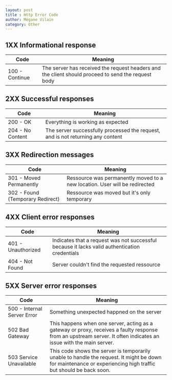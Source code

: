 ```yaml
---
layout: post
title : Http Error Code
author: Mégane Vilain
category: Other
---
```


## 1XX Informational response

|Code|Meaning|
|---|---
100 - Continue|The server has received the request headers and the client should proceed to send the request body 

## 2XX Successful responses

|Code|Meaning|
|---|---|
200 - OK|Everything is working as expected 
|204 - No Content|The server successfully processed the request, and is not returning any content

## 3XX Redirection messages

|Code|Meaning|
|---|---|
301 - Moved Permanently| Ressource was permanently moved to a new location. User will be redirected
302 - Found (Temporary Redirect) | Ressource was moved but it's only temporary

## 4XX Client error responses

|Code|Meaning|
|---|---|
|401 - Unauthorized|Indicates that a request was not successful because it lacks valid authentication credentials
404 - Not Found| Server couldn't find the requested ressource

## 5XX Server error responses

|Code|Meaning|
|---|---|
500 - Internal Server Error| Something unexpected happned on the server
502 Bad Gateway|This happens when one server, acting as a gateway or proxy, receives a faulty response from an upstream server. It often indicates an issue with the main server.
503 Service Unavailable| This code shows the server is temporarily unable to handle the request. It might be down for maintenance or experiencing high traffic but should be back soon.


